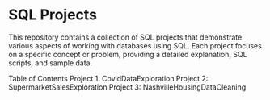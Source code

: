 # SQL Projects 
This repository contains a collection of SQL projects that demonstrate various aspects of working with databases using SQL. Each project focuses on a specific concept or problem, providing a detailed explanation, SQL scripts, and sample data.

Table of Contents
Project 1: CovidDataExploration
Project 2: SupermarketSalesExploration
Project 3: NashvilleHousingDataCleaning
